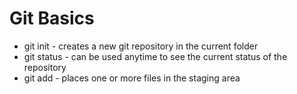 # Git Basics

* git init - creates a new git repository in the current folder
* git status - can be used anytime to see the current status of the repository
* git add - places one or more files in the staging area
